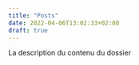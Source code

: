 ```yaml
---
title: "Posts"
date: 2022-04-06T13:02:33+02:00
draft: true
---
```


La description du contenu du dossier
